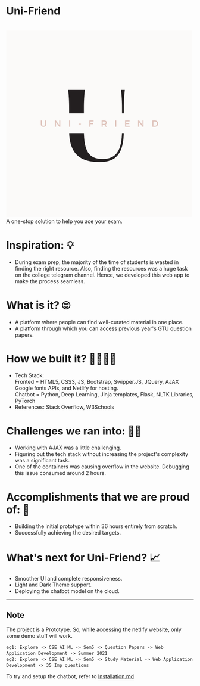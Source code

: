 # Uni-Friend
<br>
<img src="https://github.com/VidhiBhatt01/Uni-Friend/blob/main/Uni%20-%20Friend/Resources/Light%20Theme.png">
<br>
A one-stop solution to help you ace your exam.

# Inspiration: 💡
- During exam prep, the majority of the time of students is wasted in finding the right resource. Also, finding the resources was a huge task on the college telegram channel. Hence, we developed this web app to make the process seamless.

# What is it? 🙄
- A platform where people can find well-curated material in one place.
- A platform through which you can access previous year's GTU question papers.

# How we built it? 👷‍♂️👷‍♀️
- Tech Stack: <br>
    Fronted = HTML5, CSS3, JS, Bootstrap, Swipper.JS, JQuery, AJAX Google fonts APIs, and Netlify for hosting. <br>
    Chatbot = Python, Deep Learning, Jinja templates, Flask, NLTK Libraries, PyTorch
- References: Stack Overflow, W3Schools

# Challenges we ran into: 🏃‍♂️
- Working with AJAX was a little challenging.
- Figuring out the tech stack without increasing the project's complexity was a significant task.
- One of the containers was causing overflow in the website. Debugging this issue consumed around 2 hours.

# Accomplishments that we are proud of: 🤩
- Building the initial prototype within 36 hours entirely from scratch.
- Successfully achieving the desired targets.

# What's next for Uni-Friend? 📈
- Smoother UI and complete responsiveness.
- Light and Dark Theme support.
- Deploying the chatbot model on the cloud.

<hr>

## Note

The project is a Prototype. So, while accessing the netlify website, only some demo stuff will work.
```
eg1: Explore -> CSE AI ML -> Sem5 -> Question Papers -> Web Application Development -> Summer 2021
eg2: Explore -> CSE AI ML -> Sem5 -> Study Material -> Web Application Development -> 35 Imp questions
```

To try and setup the chatbot, refer to [Installation.md](https://github.com/VidhiBhatt01/Uni-Friend/blob/main/INSTALLATION.md)



